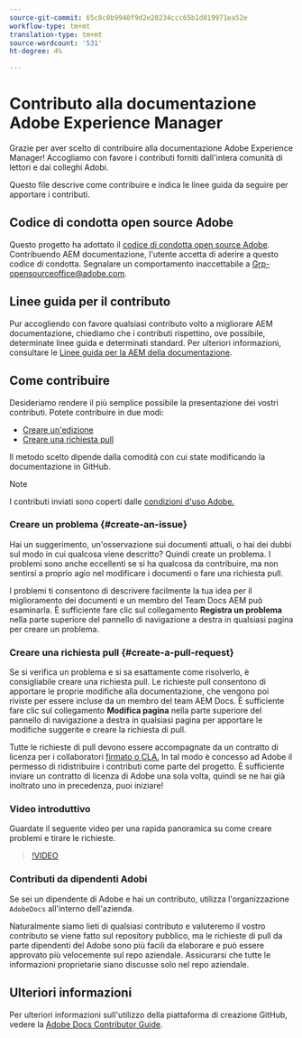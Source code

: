 ```yaml
---
source-git-commit: 65c8c0b9940f9d2e20234ccc65b1d819971ea52e
workflow-type: tm+mt
translation-type: tm+mt
source-wordcount: '531'
ht-degree: 4%

---
```

# Contributo alla documentazione Adobe Experience Manager

Grazie per aver scelto di contribuire alla documentazione Adobe Experience Manager! Accogliamo con favore i contributi forniti dall&#39;intera comunità di lettori e dai colleghi  Adobi.

Questo file descrive come contribuire e indica le linee guida da seguire per apportare i contributi.

## Codice di condotta open source  Adobe

Questo progetto ha adottato il [ codice di condotta open source Adobe](code-of-conduct.md). Contribuendo AEM documentazione, l&#39;utente accetta di aderire a questo codice di condotta. Segnalare un comportamento inaccettabile a [Grp-opensourceoffice@adobe.com](mailto:Grp-opensourceoffice@adobe.com).

## Linee guida per il contributo

Pur accogliendo con favore qualsiasi contributo volto a migliorare AEM documentazione, chiediamo che i contributi rispettino, ove possibile, determinate linee guida e determinati standard. Per ulteriori informazioni, consultare le [Linee guida per la AEM della documentazione](guidelines.md).

## Come contribuire

Desideriamo rendere il più semplice possibile la presentazione dei vostri contributi. Potete contribuire in due modi:

* [Creare un&#39;edizione](#create-an-issue)
* [Creare una richiesta pull](#create-a-pull-request)

Il metodo scelto dipende dalla comodità con cui state modificando la documentazione in GitHub.

>[!NOTE]
>
>I contributi inviati sono coperti dalle [condizioni d&#39;uso  Adobe.](https://www.adobe.com/legal/terms.html)

### Creare un problema {#create-an-issue}

Hai un suggerimento, un&#39;osservazione sui documenti attuali, o hai dei dubbi sul modo in cui qualcosa viene descritto? Quindi create un problema. I problemi sono anche eccellenti se si ha qualcosa da contribuire, ma non sentirsi a proprio agio nel modificare i documenti o fare una richiesta pull.

I problemi ti consentono di descrivere facilmente la tua idea per il miglioramento dei documenti e un membro del Team Docs AEM può esaminarla. È sufficiente fare clic sul collegamento **Registra un problema** nella parte superiore del pannello di navigazione a destra in qualsiasi pagina per creare un problema.

### Creare una richiesta pull {#create-a-pull-request}

Se si verifica un problema e si sa esattamente come risolverlo, è consigliabile creare una richiesta pull. Le richieste pull consentono di apportare le proprie modifiche alla documentazione, che vengono poi riviste per essere incluse da un membro del team AEM Docs. È sufficiente fare clic sul collegamento **Modifica pagina** nella parte superiore del pannello di navigazione a destra in qualsiasi pagina per apportare le modifiche suggerite e creare la richiesta di pull.

Tutte le richieste di pull devono essere accompagnate da un contratto di licenza per i collaboratori [firmato o CLA.](https://opensource.adobe.com/cla.html)  In tal modo è concesso ad Adobe il permesso di ridistribuire i contributi come parte del progetto. È sufficiente inviare un contratto di licenza di Adobe  una sola volta, quindi se ne hai già inoltrato uno in precedenza, puoi iniziare!

### Video introduttivo

Guardate il seguente video per una rapida panoramica su come creare problemi e tirare le richieste.

>[!VIDEO](https://video.tv.adobe.com/v/27069)

### Contributi da  dipendenti Adobi

Se sei un dipendente di  Adobe e hai un contributo, utilizza l&#39;organizzazione `AdobeDocs` all&#39;interno dell&#39;azienda.

Naturalmente siamo lieti di qualsiasi contributo e valuteremo il vostro contributo se viene fatto sul repository pubblico, ma le richieste di pull da parte  dipendenti del Adobe sono più facili da elaborare e può essere approvato più velocemente sul repo aziendale. Assicurarsi che tutte le informazioni proprietarie siano discusse solo nel repo aziendale.

## Ulteriori informazioni

Per ulteriori informazioni sull&#39;utilizzo della piattaforma di creazione GitHub, vedere la [ Adobe Docs Contributor Guide](https://docs.adobe.com/help/en/contributor/contributor-guide/introduction.html).
